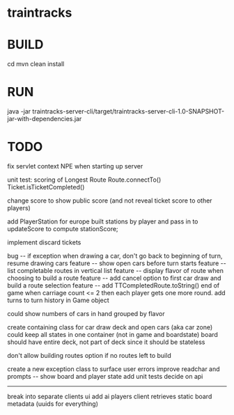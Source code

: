 # traintracks

# BUILD
cd <traintracks-dir>
mvn clean install

# RUN
java -jar traintracks-server-cli/target/traintracks-server-cli-1.0-SNAPSHOT-jar-with-dependencies.jar

# TODO
fix servlet context NPE when starting up server

unit test:
scoring of Longest Route
Route.connectTo()
Ticket.isTicketCompleted()

change score to show public score (and not reveal ticket score to other players)

add PlayerStation for europe built stations by player and pass in to updateScore to compute stationScore;

implement discard tickets

bug -- if exception when drawing a car, don't go back to beginning of turn, resume drawing cars
feature -- show open cars before turn starts
feature -- list completable routes in vertical list
feature -- display flavor of route when choosing to build a route
feature -- add cancel option to first car draw and build a route selection
feature -- add TTCompletedRoute.toString()
end of game when carriage count <= 2 then each player gets one more round.
add turns to turn history in Game object

could show numbers of cars in hand grouped by flavor

create containing class for car draw deck and open cars (aka car zone) 
could keep all states in one container (not in game and boardstate)
board should have entire deck, not part of deck since it should be stateless

don't allow building routes option if no routes left to build

create a new exception class to surface user errors
improve readchar and prompts -- show board and player state
add unit tests
decide on api

---

break into separate clients
ui
add ai players
client retrieves static board metadata (uuids for everything)
